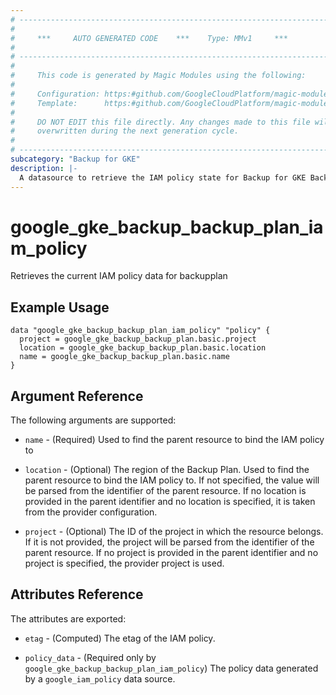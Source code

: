 ```yaml
---
# ----------------------------------------------------------------------------
#
#     ***     AUTO GENERATED CODE    ***    Type: MMv1     ***
#
# ----------------------------------------------------------------------------
#
#     This code is generated by Magic Modules using the following:
#
#     Configuration: https:#github.com/GoogleCloudPlatform/magic-modules/tree/main/mmv1/products/gkebackup/BackupPlan.yaml
#     Template:      https:#github.com/GoogleCloudPlatform/magic-modules/tree/main/mmv1/templates/terraform/datasource_iam.html.markdown.tmpl
#
#     DO NOT EDIT this file directly. Any changes made to this file will be
#     overwritten during the next generation cycle.
#
# ----------------------------------------------------------------------------
subcategory: "Backup for GKE"
description: |-
  A datasource to retrieve the IAM policy state for Backup for GKE BackupPlan
---
```



# google_gke_backup_backup_plan_iam_policy

Retrieves the current IAM policy data for backupplan


## Example Usage


```hcl
data "google_gke_backup_backup_plan_iam_policy" "policy" {
  project = google_gke_backup_backup_plan.basic.project
  location = google_gke_backup_backup_plan.basic.location
  name = google_gke_backup_backup_plan.basic.name
}
```

## Argument Reference

The following arguments are supported:

* `name` - (Required) Used to find the parent resource to bind the IAM policy to
* `location` - (Optional) The region of the Backup Plan.
 Used to find the parent resource to bind the IAM policy to. If not specified,
  the value will be parsed from the identifier of the parent resource. If no location is provided in the parent identifier and no
  location is specified, it is taken from the provider configuration.

* `project` - (Optional) The ID of the project in which the resource belongs.
    If it is not provided, the project will be parsed from the identifier of the parent resource. If no project is provided in the parent identifier and no project is specified, the provider project is used.

## Attributes Reference

The attributes are exported:

* `etag` - (Computed) The etag of the IAM policy.

* `policy_data` - (Required only by `google_gke_backup_backup_plan_iam_policy`) The policy data generated by
  a `google_iam_policy` data source.
